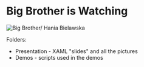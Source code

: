 # Big Brother is Watching

![Big Brother/ Hania Bielawska](Presentation/Media/Big-Brother.jpg)

Folders:

- Presentation - XAML "slides" and all the pictures
- Demos - scripts used in the demos
